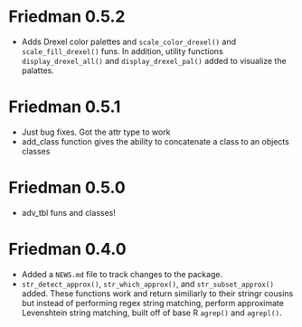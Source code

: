# Friedman 0.5.2

* Adds Drexel color palettes and `scale_color_drexel()` and `scale_fill_drexel()` funs. In addition, utility functions `display_drexel_all()` and `display_drexel_pal()` added to visualize the palattes. 

# Friedman 0.5.1

* Just bug fixes. Got the attr type to work
* add_class function gives the ability to concatenate a class to an objects 
classes

# Friedman 0.5.0

* adv_tbl funs and classes!

# Friedman 0.4.0

* Added a `NEWS.md` file to track changes to the package.
* `str_detect_approx()`, `str_which_approx()`, and `str_subset_approx()` added. 
These functions work and return similiarly to their stringr cousins but instead 
of performing regex string matching, perform approximate Levenshtein string 
matching, built off of base R `agrep()` and `agrepl()`. 
